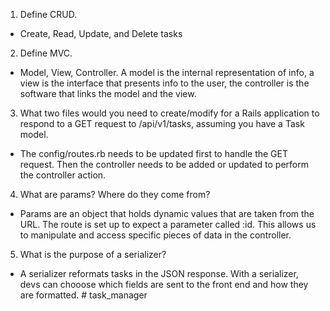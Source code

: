 1. Define CRUD.
- Create, Read, Update, and Delete tasks
2. Define MVC.
- Model, View, Controller. A model is the internal representation of info, a view is the interface that presents info to the user, the controller is the software that links the model and the view. 
3. What two files would you need to create/modify for a Rails application to respond to a GET request to /api/v1/tasks, assuming you have a Task model.
- The config/routes.rb needs to be updated first to handle the GET request. Then the controller needs to be added or updated to perform the controller action.
4. What are params? Where do they come from?
- Params are an object that holds dynamic values that are taken from the URL. The route is set up to expect a parameter called :id. This allows us to manipulate and access specific pieces of data in the controller. 
5. What is the purpose of a serializer?
- A serializer reformats tasks in the JSON response. With a serializer, devs can chooose which fields are sent to the front end and how they are formatted. # task_manager
